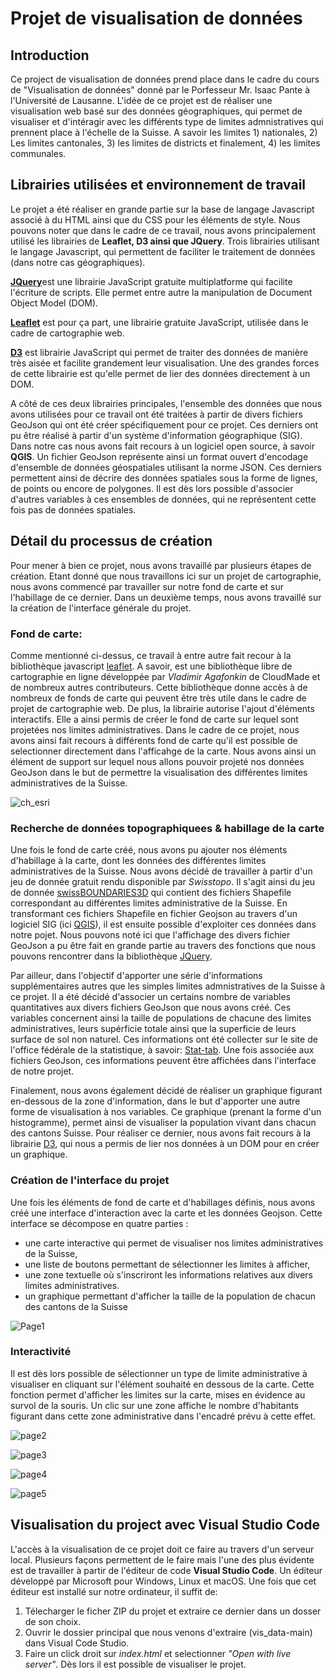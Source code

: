 # Projet de visualisation de données

## Introduction                                                                 

Ce project de visualisation de données prend place dans le cadre du cours de "Visualisation de données" donné par le Porfesseur Mr. Isaac Pante à l'Université de Lausanne.
L'idée de ce projet est de réaliser une visualisation web basé sur des données géographiques, qui permet de visualiser et d'intéragir avec les différents type de limites
admnistratives qui prennent place à l'échelle de la Suisse. A savoir les limites 1) nationales, 2) Les limites cantonales, 3) les limites de districts et finalement, 4) les limites communales.


## Librairies utilisées et environnement de travail

Le projet a été réaliser en grande partie sur la base de langage Javascript associé à du HTML ainsi que du CSS pour les éléments de style. Nous pouvons noter que dans le cadre de ce travail, nous avons principalement utilisé les librairies de __Leaflet, D3 ainsi que JQuery__. Trois librairies utilisant le langage Javascript, qui permettent de faciliter le traitement de données (dans notre cas géographiques).

[__JQuery__](https://jquery.com/)est une librairie JavaScript gratuite multiplatforme qui facilite l'écriture de scripts. Elle permet entre autre la manipulation de Document Object Model (DOM). 

[__Leaflet__](https://leafletjs.com/) est pour ça part, une librairie gratuite JavaScript, utilisée dans le cadre de cartographie web.

[__D3__](https://d3js.org/) est librairie JavaScript qui permet de traiter des données de manière très aisée et facilite grandement leur visualisation. Une des grandes forces de cette librairie est qu'elle permet de lier des données directement à un DOM.

A côté de ces deux librairies principales, l'ensemble des données que nous avons utilisées pour ce travail ont été traitées à partir de divers fichiers GeoJson qui ont été créer spécifiquement pour ce projet. Ces derniers ont pu être réalisé à partir d'un système d'information géographique (SIG). Dans notre cas nous avons fait recours à un logiciel open source, à savoir __QGIS__. 
Un fichier GeoJson représente ainsi un format ouvert d'encodage d'ensemble de données géospatiales utilisant la norme JSON. Ces derniers permettent ainsi de décrire des données spatiales sous la forme de lignes, de points ou encore de polygones. Il est dès lors possible d'associer d'autres variables à ces ensembles de données, qui ne représentent cette fois pas de données spatiales.


## Détail du processus de création

Pour mener à bien ce projet, nous avons travaillé par plusieurs étapes de création. Etant donné que nous travaillons ici sur un projet de cartographie, nous avons commencé par travailler sur notre fond de carte et sur l'habillage de ce dernier. Dans un deuxième temps, nous avons travaillé sur la création de l'interface générale du projet.


### Fond de carte: 

Comme mentionné ci-dessus, ce travail à entre autre fait recour à la bibliothèque javascript [leaflet](https://leafletjs.com/). A savoir, est une bibliothèque libre de cartographie en ligne développée par _Vladimir Agafonkin_ de CloudMade et de nombreux autres contributeurs. Cette bibliothèque donne accès à de nombreux de fonds de carte qui peuvent être très utile dans le cadre de projet de cartographie web. De plus, la librairie autorise l'ajout d'éléments interactifs. Elle a ainsi permis de créer le fond de carte sur lequel sont projetées nos limites administratives.
Dans le cadre de ce projet, nous avons ainsi fait recours à différents fond de carte qu'il est possible de selectionner directement dans l'afficahge de la carte. Nous avons ainsi un élément de support sur lequel nous allons pouvoir projeté nos données GeoJson dans le but de permettre la visualisation des différentes limites administratives de la Suisse. 

![ch_esri](https://user-images.githubusercontent.com/81638170/148357329-06e40d3d-6615-4fc8-ad14-881efc3f9b9e.JPG)


### Recherche de données topographiquees & habillage de la carte

Une fois le fond de carte créé, nous avons pu  ajouter nos éléments d'habillage à la carte, dont les données des différentes limites administratives de la Suisse. Nous avons décidé de travailler à partir d'un jeu de donnée gratuit rendu disponible par _Swisstopo_. Il s'agit ainsi du jeu de donnée [swissBOUNDARIES3D](https://www.swisstopo.admin.ch/fr/geodata/landscape/boundaries3d.html) qui contient des fichiers Shapefile correspondant au différentes limites administrative de la Suisse. En transformant ces fichiers Shapefile en fichier Geojson au travers d'un logiciel SIG (ici [QGIS](https://www.qgis.org/fr/site/)), il est ensuite possible d'exploiter ces données dans notre pojet. Nous pouvons noté ici que l'affichage des divers fichier GeoJson a pu être fait en grande partie au travers des fonctions que nous pouvons rencontrer dans la bibliothèque [JQuery](https://jquery.com/).

Par ailleur, dans l'objectif d'apporter une série d'informations supplémentaires autres que les simples limites admnistratives de la Suisse à ce projet. Il a été décidé d'associer un certains nombre de variables quantitatives aux divers fichiers GeoJson que nous avons créé. Ces  variables concernent ainsi la taille de populations de chacune des limites administratives, leurs supérficie totale ainsi que la superficie de leurs surface de sol non naturel. Ces informations ont été collecter sur le site de l'office fédérale de la statistique, à savoir: [Stat-tab](https://www.bfs.admin.ch/bfs/fr/home/services/recherche/stat-tab-donnees-interactives.html). Une fois associée aux fichiers GeoJson, ces informations peuvent être affichées dans l'interface de notre projet.

Finalement, nous avons également décidé de réaliser un graphique figurant en-dessous de la zone d'information, dans le but d'apporter une autre forme de visualisation à nos variables. Ce graphique (prenant la forme d'un histogramme), permet ainsi de visualiser la population vivant dans chacun des cantons Suisse. Pour réaliser ce dernier, nous avons fait recours à la librairie [D3](https://d3js.org/), qui nous a permis de lier nos données à un DOM pour en créer un graphique. 


### Création de l'interface du projet 

Une fois les éléments de fond de carte et d'habillages définis, nous avons créé une interface d'interaction avec la carte et les données Geojson. Cette interface se décompose en quatre parties :

-  une carte interactive qui permet de visualiser nos limites administratives de la Suisse,	
-  une liste de boutons permettant de sélectionner les limites à afficher,
-  une zone textuelle où s'inscriront les informations relatives aux divers limites administratives.
-  un graphique permettant d'afficher la taille de la population de chacun des cantons de la Suisse

![Page1](https://user-images.githubusercontent.com/81638170/172373243-16aac99f-0d73-433a-8240-ba34d90b2c27.png)


### Interactivité 
Il est dès lors possible de sélectionner un type de limite administrative à visualiser en cliquant sur l'élément souhaité en dessous de la carte. Cette fonction permet d'afficher les limites sur la carte, mises en évidence au survol de la souris. Un clic sur une zone affiche le nombre d'habitants figurant dans cette zone administrative dans l'encadré prévu à cette effet.

![page2](https://user-images.githubusercontent.com/81638170/172373761-260e469e-24e0-4990-92c5-6cbcd80701b3.png)

![page3](https://user-images.githubusercontent.com/81638170/172373792-18becd89-ff24-4a59-9cac-d9012cbda7cd.png)

![page4](https://user-images.githubusercontent.com/81638170/172373822-74f92c0b-8442-4ba8-9ddd-6f0788fb2925.png)

![page5](https://user-images.githubusercontent.com/81638170/172373831-31c38097-79cf-423e-a3f1-91344f8a2024.png)



## Visualisation du project avec **Visual Studio Code**

L'accès à la visualisation de ce projet doit ce faire au travers d'un serveur local. Plusieurs façons permettent de le faire mais l'une des plus évidente est de travailler à partir de l'éditeur de code **Visual Studio Code**. Un éditeur développé par Microsoft pour Windows, Linux et macOS. Une fois que cet éditeur est installé sur notre ordinateur, il suffit de: 

  1. Télecharger le ficher ZIP du projet et extraire ce dernier dans un dosser de son choix.
  2. Ouvrir le dossier principal que nous venons d'extraire (vis_data-main) dans Visual Code Studio.
  3. Faire un click droit sur _index.html_ et selectionner _"Open with live server"_. Dès lors il est possible de visualiser le projet.






